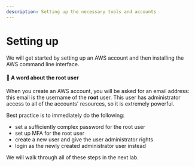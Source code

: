 ```yaml
---
description: Setting up the necessary tools and accounts
---
```


# Setting up

We will get started by setting up an AWS account and then installing the AWS command line interface.

#### 🎯 A word about the root user

When you create an AWS account, you will be asked for an email address: this email is the username of the **root** user. This user has administrator access to all of the accounts' resources, so it is extremely powerful.&#x20;

Best practice is to immediately do the following:

* set a sufficiently complex password for the root user
* set up MFA for the root user&#x20;
* create a new user and give the user administrator rights
* login as the newly created administrator user instead

We will walk through all of these steps in the next lab.
